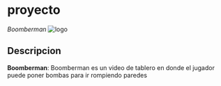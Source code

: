 # proyecto

*Boomberman*
![logo](https://cdn.hobbyconsolas.com/sites/navi.axelspringer.es/public/media/image/2020/07/super-bomberman-r-online-1996063.jpeg?tf=3840x)

## Descripcion
**Boomberman**: Boomberman es un video de tablero en donde el jugador puede poner bombas para ir rompiendo paredes 

